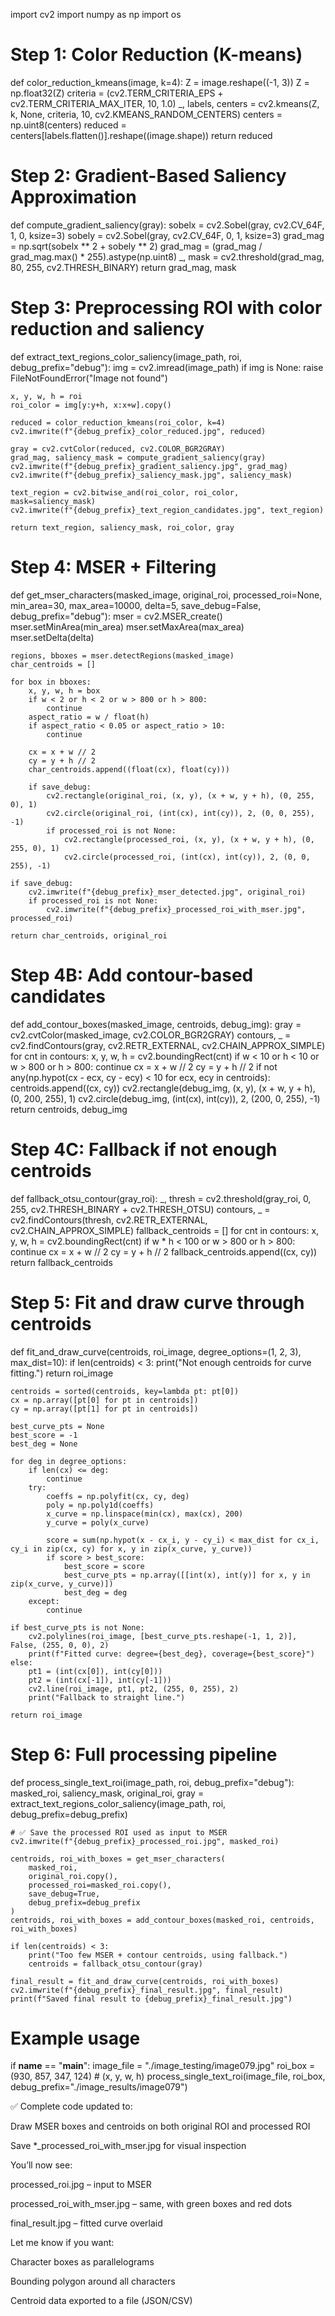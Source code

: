 import cv2
import numpy as np
import os

# Step 1: Color Reduction (K-means)
def color_reduction_kmeans(image, k=4):
    Z = image.reshape((-1, 3))
    Z = np.float32(Z)
    criteria = (cv2.TERM_CRITERIA_EPS + cv2.TERM_CRITERIA_MAX_ITER, 10, 1.0)
    _, labels, centers = cv2.kmeans(Z, k, None, criteria, 10, cv2.KMEANS_RANDOM_CENTERS)
    centers = np.uint8(centers)
    reduced = centers[labels.flatten()].reshape((image.shape))
    return reduced

# Step 2: Gradient-Based Saliency Approximation
def compute_gradient_saliency(gray):
    sobelx = cv2.Sobel(gray, cv2.CV_64F, 1, 0, ksize=3)
    sobely = cv2.Sobel(gray, cv2.CV_64F, 0, 1, ksize=3)
    grad_mag = np.sqrt(sobelx ** 2 + sobely ** 2)
    grad_mag = (grad_mag / grad_mag.max() * 255).astype(np.uint8)
    _, mask = cv2.threshold(grad_mag, 80, 255, cv2.THRESH_BINARY)
    return grad_mag, mask

# Step 3: Preprocessing ROI with color reduction and saliency
def extract_text_regions_color_saliency(image_path, roi, debug_prefix="debug"):
    img = cv2.imread(image_path)
    if img is None:
        raise FileNotFoundError("Image not found")

    x, y, w, h = roi
    roi_color = img[y:y+h, x:x+w].copy()

    reduced = color_reduction_kmeans(roi_color, k=4)
    cv2.imwrite(f"{debug_prefix}_color_reduced.jpg", reduced)

    gray = cv2.cvtColor(reduced, cv2.COLOR_BGR2GRAY)
    grad_mag, saliency_mask = compute_gradient_saliency(gray)
    cv2.imwrite(f"{debug_prefix}_gradient_saliency.jpg", grad_mag)
    cv2.imwrite(f"{debug_prefix}_saliency_mask.jpg", saliency_mask)

    text_region = cv2.bitwise_and(roi_color, roi_color, mask=saliency_mask)
    cv2.imwrite(f"{debug_prefix}_text_region_candidates.jpg", text_region)

    return text_region, saliency_mask, roi_color, gray

# Step 4: MSER + Filtering
def get_mser_characters(masked_image, original_roi, processed_roi=None, min_area=30, max_area=10000, delta=5, save_debug=False, debug_prefix="debug"):
    mser = cv2.MSER_create()
    mser.setMinArea(min_area)
    mser.setMaxArea(max_area)
    mser.setDelta(delta)

    regions, bboxes = mser.detectRegions(masked_image)
    char_centroids = []

    for box in bboxes:
        x, y, w, h = box
        if w < 2 or h < 2 or w > 800 or h > 800:
            continue
        aspect_ratio = w / float(h)
        if aspect_ratio < 0.05 or aspect_ratio > 10:
            continue

        cx = x + w // 2
        cy = y + h // 2
        char_centroids.append((float(cx), float(cy)))

        if save_debug:
            cv2.rectangle(original_roi, (x, y), (x + w, y + h), (0, 255, 0), 1)
            cv2.circle(original_roi, (int(cx), int(cy)), 2, (0, 0, 255), -1)
            if processed_roi is not None:
                cv2.rectangle(processed_roi, (x, y), (x + w, y + h), (0, 255, 0), 1)
                cv2.circle(processed_roi, (int(cx), int(cy)), 2, (0, 0, 255), -1)

    if save_debug:
        cv2.imwrite(f"{debug_prefix}_mser_detected.jpg", original_roi)
        if processed_roi is not None:
            cv2.imwrite(f"{debug_prefix}_processed_roi_with_mser.jpg", processed_roi)

    return char_centroids, original_roi

# Step 4B: Add contour-based candidates
def add_contour_boxes(masked_image, centroids, debug_img):
    gray = cv2.cvtColor(masked_image, cv2.COLOR_BGR2GRAY)
    contours, _ = cv2.findContours(gray, cv2.RETR_EXTERNAL, cv2.CHAIN_APPROX_SIMPLE)
    for cnt in contours:
        x, y, w, h = cv2.boundingRect(cnt)
        if w < 10 or h < 10 or w > 800 or h > 800:
            continue
        cx = x + w // 2
        cy = y + h // 2
        if not any(np.hypot(cx - ecx, cy - ecy) < 10 for ecx, ecy in centroids):
            centroids.append((cx, cy))
            cv2.rectangle(debug_img, (x, y), (x + w, y + h), (0, 200, 255), 1)
            cv2.circle(debug_img, (int(cx), int(cy)), 2, (200, 0, 255), -1)
    return centroids, debug_img

# Step 4C: Fallback if not enough centroids
def fallback_otsu_contour(gray_roi):
    _, thresh = cv2.threshold(gray_roi, 0, 255, cv2.THRESH_BINARY + cv2.THRESH_OTSU)
    contours, _ = cv2.findContours(thresh, cv2.RETR_EXTERNAL, cv2.CHAIN_APPROX_SIMPLE)
    fallback_centroids = []
    for cnt in contours:
        x, y, w, h = cv2.boundingRect(cnt)
        if w * h < 100 or w > 800 or h > 800:
            continue
        cx = x + w // 2
        cy = y + h // 2
        fallback_centroids.append((cx, cy))
    return fallback_centroids

# Step 5: Fit and draw curve through centroids
def fit_and_draw_curve(centroids, roi_image, degree_options=(1, 2, 3), max_dist=10):
    if len(centroids) < 3:
        print("Not enough centroids for curve fitting.")
        return roi_image

    centroids = sorted(centroids, key=lambda pt: pt[0])
    cx = np.array([pt[0] for pt in centroids])
    cy = np.array([pt[1] for pt in centroids])

    best_curve_pts = None
    best_score = -1
    best_deg = None

    for deg in degree_options:
        if len(cx) <= deg:
            continue
        try:
            coeffs = np.polyfit(cx, cy, deg)
            poly = np.poly1d(coeffs)
            x_curve = np.linspace(min(cx), max(cx), 200)
            y_curve = poly(x_curve)

            score = sum(np.hypot(x - cx_i, y - cy_i) < max_dist for cx_i, cy_i in zip(cx, cy) for x, y in zip(x_curve, y_curve))
            if score > best_score:
                best_score = score
                best_curve_pts = np.array([[int(x), int(y)] for x, y in zip(x_curve, y_curve)])
                best_deg = deg
        except:
            continue

    if best_curve_pts is not None:
        cv2.polylines(roi_image, [best_curve_pts.reshape(-1, 1, 2)], False, (255, 0, 0), 2)
        print(f"Fitted curve: degree={best_deg}, coverage={best_score}")
    else:
        pt1 = (int(cx[0]), int(cy[0]))
        pt2 = (int(cx[-1]), int(cy[-1]))
        cv2.line(roi_image, pt1, pt2, (255, 0, 255), 2)
        print("Fallback to straight line.")

    return roi_image

# Step 6: Full processing pipeline
def process_single_text_roi(image_path, roi, debug_prefix="debug"):
    masked_roi, saliency_mask, original_roi, gray = extract_text_regions_color_saliency(image_path, roi, debug_prefix=debug_prefix)

    # ✅ Save the processed ROI used as input to MSER
    cv2.imwrite(f"{debug_prefix}_processed_roi.jpg", masked_roi)

    centroids, roi_with_boxes = get_mser_characters(
        masked_roi,
        original_roi.copy(),
        processed_roi=masked_roi.copy(),
        save_debug=True,
        debug_prefix=debug_prefix
    )
    centroids, roi_with_boxes = add_contour_boxes(masked_roi, centroids, roi_with_boxes)

    if len(centroids) < 3:
        print("Too few MSER + contour centroids, using fallback.")
        centroids = fallback_otsu_contour(gray)

    final_result = fit_and_draw_curve(centroids, roi_with_boxes)
    cv2.imwrite(f"{debug_prefix}_final_result.jpg", final_result)
    print(f"Saved final result to {debug_prefix}_final_result.jpg")

# Example usage
if __name__ == "__main__":
    image_file = "./image_testing/image079.jpg"
    roi_box = (930, 857, 347, 124)  # (x, y, w, h)
    process_single_text_roi(image_file, roi_box, debug_prefix="./image_results/image079")


✅ Complete code updated to:

Draw MSER boxes and centroids on both original ROI and processed ROI

Save *_processed_roi_with_mser.jpg for visual inspection


You’ll now see:

processed_roi.jpg – input to MSER

processed_roi_with_mser.jpg – same, with green boxes and red dots

final_result.jpg – fitted curve overlaid


Let me know if you want:

Character boxes as parallelograms

Bounding polygon around all characters

Centroid data exported to a file (JSON/CSV)


